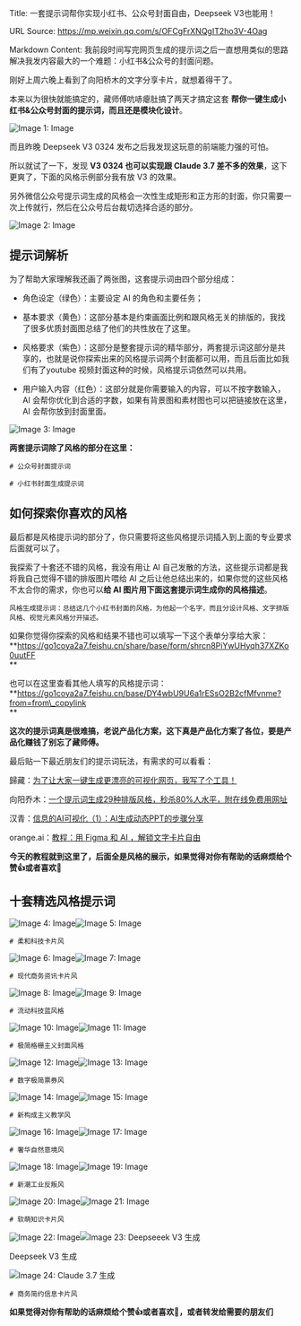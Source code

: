 Title: 一套提示词帮你实现小红书、公众号封面自由，Deepseek V3也能用！

URL Source: https://mp.weixin.qq.com/s/OFCgFrXNQgIT2ho3V-4Oag

Markdown Content:
我前段时间写完网页生成的提示词之后一直想用类似的思路解决我发内容最大的一个难题：小红书&公众号的封面问题。

刚好上周六晚上看到了向阳桥木的文字分享卡片，就想着得干了。

本来以为很快就能搞定的，藏师傅吭哧瘪肚搞了两天才搞定这套 **帮你一键生成小红书&公众号封面的提示词，而且还是模块化设计**。

![Image 1: Image](https://mmbiz.qpic.cn/mmbiz_png/fbRX0iaT8EgexIlTX7NLzsYdaDGBqAwCLLYKs1rNSOr2JA2iceWEvjR6MaXo35WyNEZSx1vLQzKaiaiaalxIfOce9A/640?wx_fmt=png&from=appmsg&tp=webp&wxfrom=5&wx_lazy=1&wx_co=1)

而且昨晚 Deepseek V3 0324 发布之后我发现这玩意的前端能力强的可怕。

所以就试了一下，发现 **V3 0324 也可以实现跟 Claude 3.7 差不多的效果**，这下更爽了，下面的风格示例部分我有放 V3 的效果。

另外微信公众号提示词生成的风格会一次性生成矩形和正方形的封面，你只需要一次上传就行，然后在公众号后台裁切选择合适的部分。

![Image 2: Image](https://mmbiz.qpic.cn/mmbiz_png/fbRX0iaT8EgexIlTX7NLzsYdaDGBqAwCLjYAY2P4icibrGqK74ey3Capq53KDEagFia0mcVDibJytIdNBHaVZghibKeg/640?wx_fmt=png&from=appmsg&tp=webp&wxfrom=5&wx_lazy=1&wx_co=1)

提示词解析
-----

为了帮助大家理解我还画了两张图，这套提示词由四个部分组成：

*   角色设定（绿色）：主要设定 AI 的角色和主要任务；
    
*   基本要求（黄色）：这部分基本是约束画面比例和跟风格无关的排版的，我找了很多优质封面图总结了他们的共性放在了这里。
    
*   风格要求（紫色）：这部分是整套提示词的精华部分，两套提示词这部分是共享的，也就是说你探索出来的风格提示词两个封面都可以用，而且后面比如我们有了youtube 视频封面这种的时候，风格提示词依然可以共用。
    
*   用户输入内容（红色）：这部分就是你需要输入的内容，可以不按字数输入，AI 会帮你优化到合适的字数，如果有背景图和素材图也可以把链接放在这里，AI 会帮你放到封面里面。
    

![Image 3: Image](blob:http://localhost/37d80127b73f829661c0d17b431e0b18)

**两套提示词除了风格的部分在这里：**

```
# 公众号封面提示词
```

```
# 小红书封面生成提示词
```

如何探索你喜欢的风格
----------

最后都是风格提示词的部分了，你只需要将这些风格提示词插入到上面的专业要求后面就可以了。

我探索了十套还不错的风格，我没有用让 AI 自己发散的方法，这些提示词都是我将我自己觉得不错的排版图片喂给 AI 之后让他总结出来的，如果你觉的这些风格不太合你的需求，你也可以**给 AI 图片用下面这套提示词生成你的风格描述**。

```
风格生成提示词：总结这几个小红书封面的风格，为他起一个名字，而且分设计风格、文字排版风格、视觉元素风格分开描述。
```

如果你觉得你探索的风格和结果不错也可以填写一下这个表单分享给大家：**https://go1coya2a7.feishu.cn/share/base/form/shrcn8PiYwUHyqh37XZKo0uutFF  
**

也可以在这里查看其他人填写的风格提示词：**https://go1coya2a7.feishu.cn/base/DY4wbU9U6a1rESsO2B2cfMfvnme?from=from\_copylink  
**

**这次的提示词真是很难搞，老说产品化方案，这下真是产品化方案了各位，要是产品化赚钱了别忘了藏师傅。**

最后贴一下最近朋友们的提示词玩法，有需求的可以看看：

歸藏：[](https://mp.weixin.qq.com/s?__biz=MzU0MDk3NTUxMA==&mid=2247487756&idx=1&sn=7855c80ee6e4dae521081745de90e95d&scene=21#wechat_redirect "为了让大家一键生成更漂亮的可视化网页，我写了个工具！")[为了让大家一键生成更漂亮的可视化网页，我写了个工具！](https://mp.weixin.qq.com/s?__biz=MzU0MDk3NTUxMA==&mid=2247487756&idx=1&sn=7855c80ee6e4dae521081745de90e95d&scene=21#wechat_redirect)

向阳乔木：[](https://mp.weixin.qq.com/s?__biz=MzAwODIyOTQ4Mw==&mid=2649442418&idx=1&sn=136b9127aa26b6a40a5e27efac226dbd&scene=21#wechat_redirect "一个提示词生成29种排版风格，秒杀80%人水平，附在线免费用网址")[一个提示词生成29种排版风格，秒杀80%人水平，附在线免费用网址](https://mp.weixin.qq.com/s?__biz=MzAwODIyOTQ4Mw==&mid=2649442418&idx=1&sn=136b9127aa26b6a40a5e27efac226dbd&scene=21#wechat_redirect)

汉青：[](https://mp.weixin.qq.com/s?__biz=Mzg5NTg0MzYxNw==&mid=2247484699&idx=1&sn=ee632befac2cd5dbf68267a8808f549f&scene=21#wechat_redirect "信息的AI可视化（1）：AI生成动态PPT的步骤分享")[信息的AI可视化（1）：AI生成动态PPT的步骤分享](https://mp.weixin.qq.com/s?__biz=Mzg5NTg0MzYxNw==&mid=2247484699&idx=1&sn=ee632befac2cd5dbf68267a8808f549f&scene=21#wechat_redirect)

orange.ai：[教程：](https://mp.weixin.qq.com/s?__biz=MzkwMzY5NzU2Nw==&mid=2247485689&idx=1&sn=76de6031dec364e34885b26327877a71&scene=21#wechat_redirect)[](https://mp.weixin.qq.com/s?__biz=MzkwMzY5NzU2Nw==&mid=2247485689&idx=1&sn=76de6031dec364e34885b26327877a71&scene=21#wechat_redirect "用 Figma 和 AI ，解锁文字卡片自由")[用 Figma 和 AI ，解锁文字卡片自由](https://mp.weixin.qq.com/s?__biz=MzkwMzY5NzU2Nw==&mid=2247485689&idx=1&sn=76de6031dec364e34885b26327877a71&scene=21#wechat_redirect)

**今天的教程就到这里了，后面全是风格的展示，如果觉得对你有帮助的话麻烦给个赞👍或者喜欢🩷**

十套精选风格提示词
---------

![Image 4: Image](blob:http://localhost/37d80127b73f829661c0d17b431e0b18)![Image 5: Image](blob:http://localhost/37d80127b73f829661c0d17b431e0b18)

```
# 柔和科技卡片风
```

![Image 6: Image](blob:http://localhost/37d80127b73f829661c0d17b431e0b18)![Image 7: Image](blob:http://localhost/37d80127b73f829661c0d17b431e0b18)

```
# 现代商务资讯卡片风
```

![Image 8: Image](blob:http://localhost/37d80127b73f829661c0d17b431e0b18)![Image 9: Image](blob:http://localhost/37d80127b73f829661c0d17b431e0b18)

```
# 流动科技蓝风格
```

![Image 10: Image](blob:http://localhost/37d80127b73f829661c0d17b431e0b18)![Image 11: Image](blob:http://localhost/37d80127b73f829661c0d17b431e0b18)

```
# 极简格栅主义封面风格
```

![Image 12: Image](blob:http://localhost/37d80127b73f829661c0d17b431e0b18)![Image 13: Image](blob:http://localhost/37d80127b73f829661c0d17b431e0b18)

```
# 数字极简票券风
```

![Image 14: Image](blob:http://localhost/37d80127b73f829661c0d17b431e0b18)![Image 15: Image](blob:http://localhost/37d80127b73f829661c0d17b431e0b18)

```
# 新构成主义教学风
```

![Image 16: Image](blob:http://localhost/37d80127b73f829661c0d17b431e0b18)![Image 17: Image](blob:http://localhost/37d80127b73f829661c0d17b431e0b18)

```
# 奢华自然意境风
```

![Image 18: Image](blob:http://localhost/37d80127b73f829661c0d17b431e0b18)![Image 19: Image](blob:http://localhost/37d80127b73f829661c0d17b431e0b18)

```
# 新潮工业反叛风
```

![Image 20: Image](blob:http://localhost/37d80127b73f829661c0d17b431e0b18)![Image 21: Image](blob:http://localhost/37d80127b73f829661c0d17b431e0b18)

```
# 软萌知识卡片风
```

![Image 22: Image](blob:http://localhost/37d80127b73f829661c0d17b431e0b18)![Image 23: Deepseeek V3 生成](blob:http://localhost/37d80127b73f829661c0d17b431e0b18)

Deepseek V3 生成

![Image 24: Claude 3.7 生成](blob:http://localhost/37d80127b73f829661c0d17b431e0b18)

```
# 商务简约信息卡片风
```

**如果觉得对你有帮助的话麻烦给个赞👍或者喜欢🩷，或者转发给需要的朋友们**
